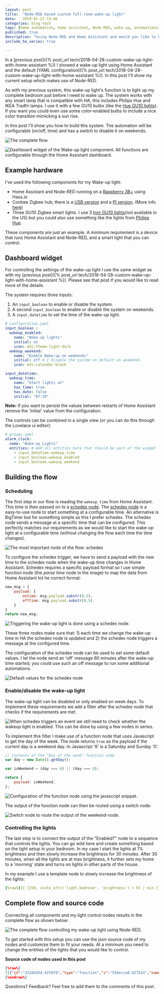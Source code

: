 ```yaml
---
layout: post
title:  "Node-RED based custom full-room wake-up light"
date:   2019-01-27 13:46
categories: blog tech
tags: [home automation, home assistant, Node-RED, wake-up, automations]
published: true
description: "Using Node-RED and Home Assistant and would you like to build a custom full room wake-up light? In this post I show my setup and explain how to build a wake-up light using Node-RED."
include_ha_series: true

---
```


In a [previous post]({% post_url tech/2018-04-28-custom-wake-up-light-with-home-assistant %}) I showed a wake-up light using Home Assistant and the default [YAML configuration]({% post_url tech/2018-04-28-custom-wake-up-light-with-home-assistant %}). In this post I'll show my current setup which makes use of Node-RED.

As with my previous system, this wake-up light's function is to light up my complete bedroom just before I need to wake up. The system works with any smart lamp that is compatible with HA, this includes Philips Hue and IKEA Tradfri lamps. I use it with a few GU10 bulbs (like the <a rel="nofollow" href="https://amzn.to/2W0NouR">Hue GU10 lights</a>). If you want you could even use some color-enabled bulbs to include a nice color transition mimicking a sun rise.

In this post I'll show you how to build this system. The automation will be configurable (on/off, time) and has a switch to disable it on weekends.

![The complete flow.](/assets/images/ha/wake-up-light-full-sequence.png)

![Dashboard widget of the Wake-up light component. All functions are configurable through the Home Assistant dashboard.](/assets/images/ha/ha-wake-up-lights.png)

## Example hardware

I've used the following components for my Wake-up light:

- Home Assistant and Node-RED running on a <a rel="nofollow" href="https://amzn.to/2sKF2Kq">Raspberry 3B+</a> using Hass.io
- Conbee Zigbee hub; there is a <a rel="nofollow" href="https://amzn.to/2Tov8cQ">USB version</a> and a <a rel="nofollow" href="https://amzn.to/2sPKzzm">PI version</a>. (More info [here](https://github.com/dresden-elektronik/deconz-rest-plugin))
- Three GU10 Zigbee smart lights. I use 3 <a rel="nofollow" href="https://amzn.to/2CNPwgy">Innr GU10 lights</a>(not available in the US) but you could also use something like the lights from <a rel="nofollow" href="https://amzn.to/2W0NouR">Philips Hue</a>.

These components are just an example. A minimum requirement is a device that runs Home Assistant and Node-RED, and a smart light that you can control.

## Dashboard widget

For controlling the settings of the wake-up light I use the same widget as with my [previous post]({% post_url tech/2018-04-28-custom-wake-up-light-with-home-assistant %}). Please see that post if you would like to read more of the details.

The system requires three inputs:

1. An `input_boolean` to enable or disable the system.
2. A second `input_boolean` to enable or disable the system on weekends.
3. A `input_datetime` to set the time of the wake-up light.

```yaml
# configuration.yaml
input_boolean :
  wakeup_enabled:
    name: "Wake-up lights"
    initial: on
    icon: mdi:theme-light-dark
  wakeup_weekend:
    name: "Enable Wake-up on weekends"
    initial: off # I disable the system on default on weekends
    icon: mdi:calendar-blank

input_datetime:
  wakeup_time:
    name: "Start lights at"
    has_time: true
    has_date: false
    initial: "07:20"
```

**Note:** If you want to persist the values between restarts of Home Assistant remove the 'initial' value from the configuration.

The controls can be combined in a single view (or you can do this through the Lovelace ui editor):

```yaml
# groups.yaml
alarm_clock:
  name: "Wake-up Lights"
  entities: # Add all entities here that should be part of the widget
    - input_datetime.wakeup_time
    - input_boolean.wakeup_enabled
    - input_boolean.wakeup_weekend
```


## Building the flow

### Scheduling

The first step in our flow is reading the `wakeup_time` from Home Assistant. This time is then passed on to a [schedex node](https://www.npmjs.com/package/node-red-contrib-schedex). The [schedex node](https://www.npmjs.com/package/node-red-contrib-schedex) is a easy-to-use node to start something at a configurable time. An alternative is BigTimer but for something simple as this I prefer schedex. The schedex node sends a message at a specific time that can be configured. This perfectly matches our requirements as we would like to start the wake-up light at a configurable time (without changing the flow each time the time changes).

![The most important node of the flow: schedex](/assets/images/ha/schedex-node.png)

To configure the schedex trigger, we have to send a payload with the new time to the schedex node when the wake-up time changes in Home Assistant. Schedex requires a specific payload format so I use simple function node (the *parse time* node in the image) to map the data from Home Assistant tot he correct format:

```js
new_msg = {
    payload: {
        ontime: msg.payload.substr(0,5),
        offtime: msg.payload.substr(0,5)
    }
}
return new_msg;
```

![Triggering the wake-up light is done using a schedex node.](/assets/images/ha/wakeup-time-input.png)

These three nodes make sure that: 1) each time we change the wake-up time in HA the schedex node is updated and 2) the schedex node triggers a message at the configured time.

The configuration of the schedex node can be used to set some default values. I let the node send an 'off' message 60 minutes after the wake-up time started; you could use such an off message to run some additional automations.

![Default values for the schedex node](/assets/images/ha/schedex-node-config-onoff.png)

### Enable/disable the wake-up light

The wake-up light can be disabled or only enabled on week days. To implement these requirements we add a filter after the schedex node that checks if the requirements are met.

![When schedex triggers an event we still need to check whether the wakeup light is enabled. This can be done by using a few nodes in series.](/assets/images/ha/wakeup-control-nodes.png)

To implement this filter I make use of a function node that uses Javascript to get the day of the week. The node returns `true` as the payload if the current day is a weekend day. In Javascript '6' is a Saturday and Sunday '0'.

```js
// Contents of the "Day of the week" function node
var day = new Date().getDay();

var isWeekend = (day === 6) || (day === 0);

return {
    payload: isWeekend,
};
```

![Configuration of the function node using the javascript snippet.](/assets/images/ha/wakeup-day-of-week.png)

The output of the function node can then be routed using a switch node:

![Switch node to route the output of the weekend-node.](/assets/images/ha/wakeup-day-of-week-switch.png)

### Controlling the lights

The last step is to connect the output of the "Enabled?" node to a sequence that controls the lights. You can go wild here and create something based on the light setup in your bedroom. In my case I start the lights at 1% brightness and then slowly increase the brightness for 30 minutes. After 30 minutes, when all the lights are at max brightness, it further sets my home to a 'morning' state and turns on lights in other parts of the house.

In my example I use a template node to slowly increase the brightness of the lights:

```yaml
{%raw%}{{ [250, state_attr('light.bedroom', 'brightness') + 9] | min }}{%endraw%}
```

## Complete flow and source code

Connecting all components and my light control nodes results in the complete flow as shown below:

![The complete flow controlling my wake-up light using Node-RED.](/assets/images/ha/wake-up-light-full-sequence.png)

To get started with this setup you can use the json source code of my nodes and customize them to fit your needs. At a minimum you need to change the entities of the lights that you would like to control.

**Source code of nodes used in this post**
```json
{%raw%}
[[{"id":"d228445d.4259f8","type":"function","z":"556ecca6.827b14","name":"Get day of week","func":"var day = new Date().getDay();\n\nvar isWeekend = (day === 6) || (day === 0); \n\nreturn {\n    payload: isWeekend,\n};","outputs":1,"noerr":0,"x":260,"y":1420,"wires":[["ba532104.74a48"]]},{"id":"ba532104.74a48","type":"switch","z":"556ecca6.827b14","name":"Is it weekend?","property":"payload","propertyType":"msg","rules":[{"t":"true"},{"t":"else"}],"checkall":"true","repair":false,"outputs":2,"x":260,"y":1460,"wires":[["e7a99d1f.bdef"],["e25ce15f.614ee"]]},{"id":"e7a99d1f.bdef","type":"api-current-state","z":"556ecca6.827b14","name":"Enabled on weekends?","server":"161bb087.35566f","halt_if":"off","halt_if_type":"str","halt_if_compare":"is","override_topic":true,"override_payload":true,"override_data":true,"entity_id":"input_boolean.wakeup_weekend","state_type":"str","outputs":2,"x":530,"y":1420,"wires":[["e25ce15f.614ee"],[]]},{"id":"e25ce15f.614ee","type":"api-current-state","z":"556ecca6.827b14","name":"Enabled?","server":"161bb087.35566f","halt_if":"off","halt_if_type":"str","halt_if_compare":"is","override_topic":true,"override_payload":true,"override_data":true,"entity_id":"input_boolean.wakeup_enabled","state_type":"str","outputs":2,"x":480,"y":1460,"wires":[["7db42b.e3de6bd4"],[]]},{"id":"7db42b.e3de6bd4","type":"api-call-service","z":"556ecca6.827b14","name":"1%","server":"161bb087.35566f","service_domain":"light","service":"turn_on","data":"{\"entity_id\":\"light.bedroom\",\"brightness\":1}","render_data":false,"mergecontext":"","output_location":"payload","output_location_type":"msg","x":230,"y":1600,"wires":[["5f30d3cb.1aadac"]]},{"id":"5f30d3cb.1aadac","type":"looptimer","z":"556ecca6.827b14","duration":"1","units":"Minute","maxloops":"30","maxtimeout":"35","maxtimeoutunits":"Minute","name":"","x":300,"y":1640,"wires":[["de710702.9a2d98"],[]]},{"id":"de710702.9a2d98","type":"api-render-template","z":"556ecca6.827b14","name":"Get new light setting","server":"161bb087.35566f","template":"{{ [250, state_attr('light.bedroom', 'brightness') + 9] | min }}","x":360,"y":1680,"wires":[["3df7037a.2f373c"]]},{"id":"3df7037a.2f373c","type":"api-call-service","z":"556ecca6.827b14","name":"Increase light","server":"161bb087.35566f","service_domain":"light","service":"turn_on","data":"{\"entity_id\":\"light.bedroom\",\"brightness\":\"{{ payload }}\"}","render_data":true,"mergecontext":"","output_location":"payload","output_location_type":"msg","x":370,"y":1720,"wires":[[]]},{"id":"df372079.83747","type":"server-state-changed","z":"556ecca6.827b14","name":"Wake up time input","server":"161bb087.35566f","entityidfilter":"input_datetime.wakeup_time","entityidfiltertype":"substring","outputinitially":true,"state_type":"str","haltifstate":"","halt_if_type":"","halt_if_compare":"is","outputs":1,"x":230,"y":1200,"wires":[["47ca214a.cd1c1"]]},{"id":"47ca214a.cd1c1","type":"function","z":"556ecca6.827b14","name":"Parse time","func":"new_msg = {\n    payload: {\n        ontime: msg.payload.substr(0,5),\n        offtime: msg.payload.substr(0,5)\n    }\n}\nreturn new_msg;","outputs":1,"noerr":0,"x":250,"y":1280,"wires":[["cfe7b8ae.660428"]]},{"id":"cfe7b8ae.660428","type":"schedex","z":"556ecca6.827b14","name":"Trigger at time","suspended":false,"lat":"","lon":"","ontime":"7:30","ontopic":"","onpayload":"on","onoffset":0,"onrandomoffset":0,"offtime":"12:00","offtopic":"","offpayload":"off","offoffset":"60","offrandomoffset":0,"mon":true,"tue":true,"wed":true,"thu":true,"fri":true,"sat":true,"sun":true,"x":440,"y":1280,"wires":[["b361dc76.e4a18"]]},{"id":"b361dc76.e4a18","type":"switch","z":"556ecca6.827b14","name":"is on","property":"payload","propertyType":"msg","rules":[{"t":"eq","v":"on","vt":"str"}],"checkall":"true","repair":false,"outputs":1,"x":590,"y":1280,"wires":[["d228445d.4259f8"]]},{"id":"235e234a.7b2aac","type":"comment","z":"556ecca6.827b14","name":"Time setting input","info":"","x":230,"y":1160,"wires":[]},{"id":"b938cf54.1bdd3","type":"comment","z":"556ecca6.827b14","name":"Trigger at the configured time","info":"","x":480,"y":1240,"wires":[]},{"id":"5a93ca40.9dd574","type":"comment","z":"556ecca6.827b14","name":"Check if the wake-up light should be enabled on this day of the week","info":"","x":390,"y":1360,"wires":[]},{"id":"e34ba2ee.19df8","type":"comment","z":"556ecca6.827b14","name":"Run the wake-up sequence","info":"","x":260,"y":1520,"wires":[]},{"id":"161bb087.35566f","type":"server","z":"","name":"Home Assistant"}]
{%endraw%}
```

Questions? Feedback? Feel free to add them to the comments of this post.
